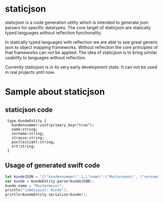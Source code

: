 # staticjson

staticjson is a code generation utility which is intended to generate json parsers for specific datatypes. The core target of staticjson are statically typed languages without reflection functionality. 

In statically typed languages with reflection we are able to see great generic json to object mapping frameworks. Without reflection the core principles of that frameworks can not be applied. The idea of staticjson is to bring similar usability to languages without reflection.

Currently staticjson is in its very early development state. It can not be used in real projects until now.

# Sample about staticjson

## staticjson code

```
 type KundeEntity {
   kundennummer:uint(primary_key="true");
   name:string;
   vorname:string;
   strasse:string;
   postleitzahl:string;
   ort:string;
 }
```

## Usage of generated swift code

```swift
let kundeJSON = "{\"kundennummer\":1,\"name\":\"Mustermann\", \"vorname\":\"Max\", \"strasse\":\"Beispielstrasse\", \"postleitzahl\":\"12345\", \"ort\":\"Musterort\"}";
var kunde = KundeEntity.parse(kundeJSON);
kunde.name = "Mustermeier";
println("\nBeispiel: Kunde");
println(KundeEntity.serialize(kunde));
``